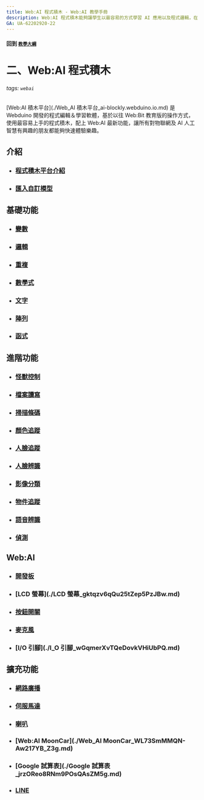 ```yaml
---
title: Web:AI 程式積木 - Web:AI 教學手冊
description: Web:AI 程式積木能夠讓學生以最容易的方式學習 AI 應用以及程式邏輯，在這裡可以找到 AI 學習平台中所有程式積木的原理、用法以及豐富的應用範例。
GA: UA-62202920-22 
---
```


#### 回到 [`教學大綱`](./`教學大綱`_qo4Ew_UQTU25aAm8DfFHFw.md)

# 二、Web:AI 程式積木

###### tags: `webai`

[Web:AI 積木平台](./Web_AI 積木平台_ai-blockly.webduino.io.md) 是 Webduino 開發的程式編輯＆學習軟體，基於以往 Web:Bit 教育版的操作方式，使用最容易上手的程式積木，配上 Web:AI 最新功能，讓所有對物聯網及 AI 人工智慧有興趣的朋友都能夠快速體驗樂趣。

## 介紹

- ### [程式積木平台介紹](./程式積木平台介紹_IkQl9RDpSq-xQPP_f6taog.md)
- ### [匯入自訂模型](./匯入自訂模型_KsTPyzMCQZqZMrgvUN75Og.md)

## 基礎功能

- ### [變數](./變數_8x4hMVV1R0y0M3JCeoVKlQ.md)

- ### [邏輯](./邏輯_M_6nBMTXQDiVOULcUQf7BA.md)

- ### [重複](./重複_2s9LRWOxQoOTO7SM6GJikg.md)

- ### [數學式](./數學式_UywerjMPQ9OzofVoscZPAg.md)

- ### [文字](./文字_E4Hwk_3vSa-k_KhTuuPRZQ.md)

- ### [陣列](./陣列_6TjJtA9GTziOgKsBptlQFA.md)

- ### [函式](./函式_KP5KFwpISi-4rew3oC0Dcw.md)

## 進階功能

- ### [怪獸控制](./怪獸控制_CqctDdPjR2mgU9uQ3SUfqA.md)

- ### [檔案讀寫](./檔案讀寫_msbDodN0TKOJ1thKj3uIvQ.md)

- ### [掃描條碼](./掃描條碼_nI4hbFrBSiWtt8tIJdk7pg.md)

- ### [顏色追蹤](./顏色追蹤_KuT9rdBaQQGlXuYuFvwd3A.md)

- ### [人臉追蹤](./人臉追蹤_cBj7ES-URbiZFz_dRR7K5Q.md)

- ### [人臉辨識](./人臉辨識_mmmhT0nmQ3WaO5NGBi7wdA.md)

- ### [影像分類](./影像分類_8gzA8u38RUmq1CUKL_DmkQ.md)

- ### [物件追蹤](./物件追蹤_GGYamCnETxeO1KByVciVbA.md)

- ### [語音辨識](./語音辨識_gROLWXjjSAWQCSvRzKlUMg.md)

- ### [偵測](./偵測_a11cEsg1Q46ZtNTB14MT_Q.md)

## Web:AI

- ### [開發板](./開發板_MiBiZ2DFSTinB8Tf0ZJUPg.md)

- ### [LCD 螢幕](./LCD 螢幕_gktqzv6qQu25tZep5PzJBw.md)

- ### [按鈕開關](./按鈕開關_jbNcNQOfR2GRbYW6DYn4Uw.md)

- ### [麥克風](./麥克風_S_Vymh3ISWi7KJrAwh_L4A.md)

- ### [I/O 引腳](./I_O 引腳_wGqmerXvTQeDovkVHiUbPQ.md)

## 擴充功能

- ### [網路廣播](./網路廣播_etf1XoPyRXKA8cFOto07Yw.md)

- ### [伺服馬達](./伺服馬達_VkvDrlpiQhiV0nUtJ5CrtQ.md)

- ### [喇叭](./喇叭_pw8ZfxVbSRyijLytd0vqtA.md)

- ### [Web:AI MoonCar](./Web_AI MoonCar_WL73SmMMQN-Aw217YB_Z3g.md)

- ### [Google 試算表](./Google 試算表_jrzOReo8RNm9POsQAsZM5g.md)

- ### [LINE](./LINE_bi0d3z5CRgqMXJIvcks6-g.md)

<br>
<br>

[<img src="https://md.webduino.io/uploads/upload_50a123b6d120aef004231a4969dbcff3.png" alt="" width="">](https://store.webduino.io/products/webai?utm_source=webai_tutorial&utm_medium=webai_tutorial_footerBanner&utm_campaign=webai_tutorial_footerBanner)
